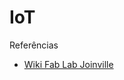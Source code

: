 # IoT

Referências

* [Wiki Fab Lab Joinville](http://wiki.fablabjoinville.com.br/index.php/IoT_ESP8266)
